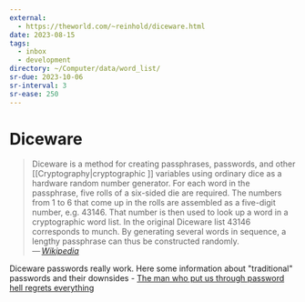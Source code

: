 ```yaml
---
external:
  - https://theworld.com/~reinhold/diceware.html
date: 2023-08-15
tags:
  - inbox
  - development
directory: ~/Computer/data/word_list/
sr-due: 2023-10-06
sr-interval: 3
sr-ease: 250
---
```


# Diceware

> Diceware is a method for creating passphrases, passwords, and other
> [[Cryptography|cryptographic ]] variables using ordinary dice as a hardware
> random number generator. For each word in the passphrase, five rolls of a
> six-sided die are required. The numbers from 1 to 6 that come up in the rolls
> are assembled as a five-digit number, e.g. 43146. That number is then used to
> look up a word in a cryptographic word list. In the original Diceware list
> 43146 corresponds to munch. By generating several words in sequence, a lengthy
> passphrase can thus be constructed randomly.\
> — <cite>[Wikipedia](https://en.wikipedia.org/wiki/Diceware)</cite>

Diceware passwords really work. Here some information about "traditional"
passwords and their downsides - [The man who put us through password hell
regrets
everything](https://www.engadget.com/2017-08-08-nist-new-password-guidelines.html)
